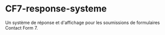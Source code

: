 # CF7-response-systeme
Un système de réponse et d'affichage pour les soumissions de formulaires Contact Form 7.
